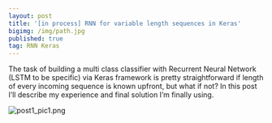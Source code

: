 ```yaml
---
layout: post
title: '[in process] RNN for variable length sequences in Keras'
bigimg: /img/path.jpg
published: true
tag: RNN Keras
---
```


The task of building a multi class classifier with Recurrent Neural Network (LSTM to be specific) via Keras framework is pretty straightforward if length of every incoming sequence is known upfront, but what if not? In this post I’ll describe my experience and  final solution I’m finally using.

![post1_pic1.png]({{site.baseurl}}/img/post1_pic1.png)